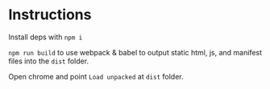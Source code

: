 # Instructions

Install deps with `npm i`

`npm run build` to use webpack & babel to output static html, js, and manifest files into the `dist` folder.

Open chrome and point `Load unpacked` at `dist` folder.
